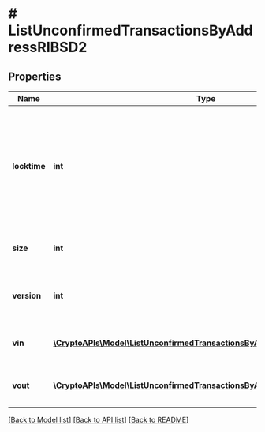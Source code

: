 # # ListUnconfirmedTransactionsByAddressRIBSD2

## Properties

Name | Type | Description | Notes
------------ | ------------- | ------------- | -------------
**locktime** | **int** | Represents the locktime on the transaction on the specific blockchain, i.e. the blockheight at which the transaction is valid. |
**size** | **int** | Represents the total size of this transaction. |
**version** | **int** | Represents the transaction&#39;s version number. |
**vin** | [**\CryptoAPIs\Model\ListUnconfirmedTransactionsByAddressRIBSD2VinInner[]**](ListUnconfirmedTransactionsByAddressRIBSD2VinInner.md) | Represents the transaction inputs. |
**vout** | [**\CryptoAPIs\Model\ListUnconfirmedTransactionsByAddressRIBSD2VoutInner[]**](ListUnconfirmedTransactionsByAddressRIBSD2VoutInner.md) | Represents the transaction outputs. |

[[Back to Model list]](../../README.md#models) [[Back to API list]](../../README.md#endpoints) [[Back to README]](../../README.md)
